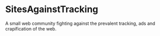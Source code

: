 # SitesAgainstTracking
A small web community fighting against the prevalent tracking, ads and crapification of the web.
